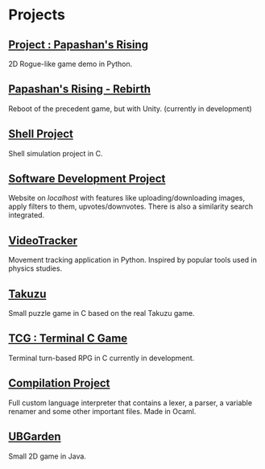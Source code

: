 # Projects

## [Project : Papashan's Rising](https://github.com/ToxikSkrrt/Project-Papashans-Rising)

2D Rogue-like game demo in Python.

## [Papashan's Rising - Rebirth](https://github.com/ToxikSkrrt/Papashans-Rising-Rebirth)

Reboot of the precedent game, but with Unity. (currently in development)

## [Shell Project](https://github.com/ToxikSkrrt/Shell-project)

Shell simulation project in C.

## [Software Development Project](https://github.com/ToxikSkrrt/Software-Development-Project)

Website on *localhost* with features like uploading/downloading images, apply filters to them, upvotes/downvotes. There is also a similarity search integrated.

## [VideoTracker](https://github.com/ToxikSkrrt/VideoTracker)

Movement tracking application in Python. Inspired by popular tools used in physics studies.

## [Takuzu](https://github.com/ToxikSkrrt/Takuzu)

Small puzzle game in C based on the real Takuzu game.

## [TCG : Terminal C Game](https://github.com/ToxikSkrrt/Terminal-C-Game)

Terminal turn-based RPG in C currently in development.

## [Compilation Project](https://github.com/ToxikSkrrt/Compilation-Project)

Full custom language interpreter that contains a lexer, a parser, a variable renamer and some other important files. Made in Ocaml.

## [UBGarden](https://github.com/ToxikSkrrt/UBGarden)

Small 2D game in Java.
